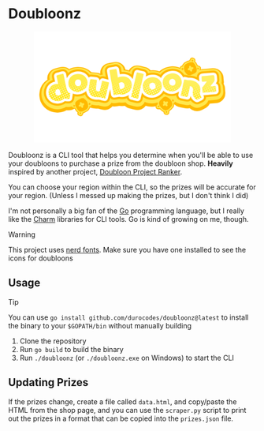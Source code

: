 # Doubloonz

<div align="center">
  <img src="./logo.png" width="400" />
</div>

Doubloonz is a CLI tool that helps you determine when you'll be able to use your doubloons to purchase a prize from the doubloon shop. **Heavily** inspired by another project, [Doubloon Project Ranker](https://doubloon-project-ranker.vercel.app/).

You can choose your region within the CLI, so the prizes will be accurate for your region. (Unless I messed up making the prizes, but I don't think I did)

I'm not personally a big fan of the [Go](https://golang.org/) programming language, but I really like the [Charm](https://github.com/charmbracelet) libraries for CLI tools. Go is kind of growing on me, though.

> [!WARNING]
> This project uses [nerd fonts](https://www.nerdfonts.com/). Make sure you have one installed to see the icons for doubloons

## Usage

> [!TIP]
> You can use `go install github.com/durocodes/doubloonz@latest` to install the binary to your `$GOPATH/bin` without manually building

1. Clone the repository
2. Run `go build` to build the binary
3. Run `./doubloonz` (or `./doubloonz.exe` on Windows) to start the CLI

## Updating Prizes

If the prizes change, create a file called `data.html`, and copy/paste the HTML from the shop page, and you can use the `scraper.py` script to print out the prizes in a format that can be copied into the `prizes.json` file.
